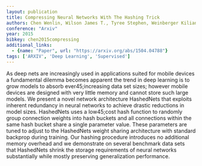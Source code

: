 ```yaml
---
layout: publication
title: Compressing Neural Networks With The Hashing Trick
authors: Chen Wenlin, Wilson James T., Tyree Stephen, Weinberger Kilian Q., Chen Yixin
conference: "Arxiv"
year: 2015
bibkey: chen2015compressing
additional_links:
  - {name: "Paper", url: "https://arxiv.org/abs/1504.04788"}
tags: ['ARXIV', 'Deep Learning', 'Supervised']
---
```

As deep nets are increasingly used in applications suited for mobile devices a fundamental dilemma becomes apparent the trend in deep learning is to grow models to absorb ever45;increasing data set sizes; however mobile devices are designed with very little memory and cannot store such large models. We present a novel network architecture HashedNets that exploits inherent redundancy in neural networks to achieve drastic reductions in model sizes. HashedNets uses a low45;cost hash function to randomly group connection weights into hash buckets and all connections within the same hash bucket share a single parameter value. These parameters are tuned to adjust to the HashedNets weight sharing architecture with standard backprop during training. Our hashing procedure introduces no additional memory overhead and we demonstrate on several benchmark data sets that HashedNets shrink the storage requirements of neural networks substantially while mostly preserving generalization performance.

